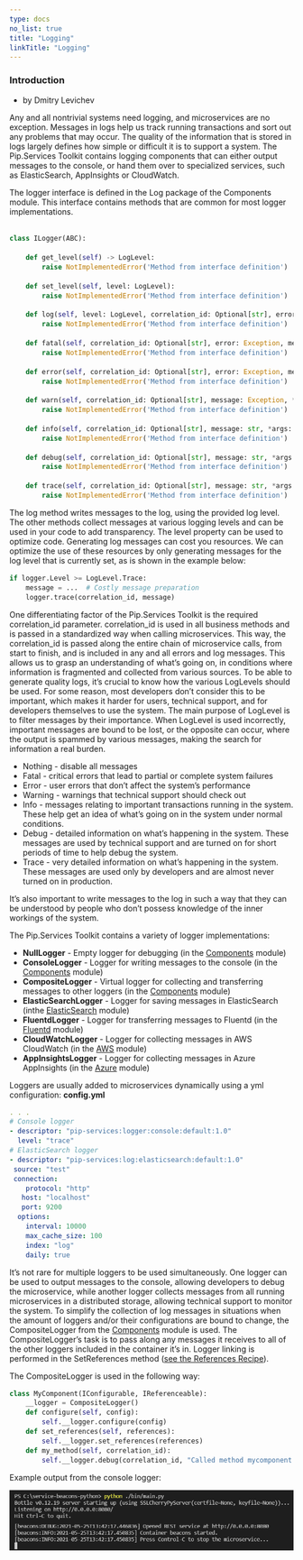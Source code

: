 ```yaml
---
type: docs
no_list: true
title: "Logging"
linkTitle: "Logging"
---
```


### Introduction

- by Dmitry Levichev

Any and all nontrivial systems need logging, and microservices are no exception. Messages in logs  help us track running transactions and sort out any problems that may occur. The quality of the information that is stored in logs largely defines how simple or difficult it is to support a system.
The Pip.Services Toolkit contains logging components that can either output messages to the console, or hand them over to specialized services, such as ElasticSearch, AppInsights or CloudWatch.

The logger interface is defined in the Log package of the Components module. This interface contains methods that are common for most logger implementations.

```python

class ILogger(ABC):

    def get_level(self) -> LogLevel:
        raise NotImplementedError('Method from interface definition')

    def set_level(self, level: LogLevel):
        raise NotImplementedError('Method from interface definition')

    def log(self, level: LogLevel, correlation_id: Optional[str], error: Optional[Exception], message: Optional[str], *args:    Any, **kwargs: Any):
        raise NotImplementedError('Method from interface definition')

    def fatal(self, correlation_id: Optional[str], error: Exception, message: str, *args: Any, **kwargs: Any):
        raise NotImplementedError('Method from interface definition')

    def error(self, correlation_id: Optional[str], error: Exception, message: str, *args: Any, **kwargs: Any):
        raise NotImplementedError('Method from interface definition')

    def warn(self, correlation_id: Optional[str], message: Exception, *args: Any, **kwargs: Any):
        raise NotImplementedError('Method from interface definition')

    def info(self, correlation_id: Optional[str], message: str, *args: Any, **kwargs: Any):
        raise NotImplementedError('Method from interface definition')

    def debug(self, correlation_id: Optional[str], message: str, *args: Any, **kwargs: Any):
        raise NotImplementedError('Method from interface definition')

    def trace(self, correlation_id: Optional[str], message: str, *args: Any, **kwargs: Any):
        raise NotImplementedError('Method from interface definition')
```

The log method writes messages to the log, using the provided log level. The other methods collect messages at various logging levels and can be used in your code to add transparency. 
The level property can be used to optimize code. Generating log messages can cost you resources. We can optimize the use of these resources by only generating messages for the log level that is currently set, as is shown in the example below:

```python
if logger.Level >= LogLevel.Trace:
    message = ...  # Costly message preparation
    logger.trace(correlation_id, message)
```

One differentiating factor of the Pip.Services Toolkit is the required correlation_id parameter. correlation_id is used in all business methods and is passed in a standardized way when calling microservices. This way, the correlation_id is passed along the entire chain of microservice calls, from start to finish, and is included in any and all errors and log messages. This allows us to grasp an understanding of what’s going on, in conditions where information is fragmented and collected from various sources.
To be able to generate quality logs, it’s crucial to know how the various LogLevels should be used. For some reason, most developers don’t consider this to be important, which makes it harder for users, technical support, and for developers themselves to use the system. The main purpose of LogLevel is to filter messages by their importance. When LogLevel is used incorrectly, important messages are bound to be lost, or the opposite can occur, where the output is spammed by various messages, making the search for information a real burden.

- Nothing - disable all messages
- Fatal - critical errors that lead to partial or complete system failures 
- Error - user errors that don’t affect the system’s performance
- Warning - warnings that technical support should check out 
- Info - messages relating to important transactions running in the system. These help get an idea of what’s going on in the system under normal conditions.
- Debug - detailed information on what’s happening in the system. These messages are used by technical support and are turned on for short periods of time to help debug the system.
- Trace - very detailed information on what’s happening in the system. These messages are used only by developers and are almost never turned on in production. 

It’s also important to write messages to the log in such a way that they can be understood by people who don’t possess knowledge of the inner workings of the system.

The Pip.Services Toolkit contains a variety of logger implementations: 

- **NullLogger** - Empty logger for debugging (in the [Components](../../components/log/null_logger) module)
- **ConsoleLogger** - Logger for writing messages to the console (in the [Components](../../components/log/console_logger) module)
- **CompositeLogger** - Virtual logger for collecting and transferring messages to other loggers (in the [Components](../../components/log/composite_logger) module)
- **ElasticSearchLogger** - Logger for saving messages in ElasticSearch (inthe [ElasticSearch](../../../elasticsearch/elastic_search_logger) module)
- **FluentdLogger** - Logger for transferring messages to Fluentd (in the [Fluentd](../../../fluentd/log/fluentd_logger) module)
- **CloudWatchLogger** - Logger for collecting messages in AWS CloudWatch (in the [AWS](../../../aws/log/cloudwatch_logger) module)
- **AppInsightsLogger** - Logger for collecting messages in Azure AppInsights (in the [Azure](../../../azure/log/app_insights_logger) module)

Loggers are usually added to microservices dynamically using a yml configuration:
**‍config.yml**

```yml
. . . 
# Console logger
- descriptor: "pip-services:logger:console:default:1.0"
  level: "trace"
# ElasticSearch logger
- descriptor: "pip-services:log:elasticsearch:default:1.0"
 source: "test"
 connection:
    protocol: "http"
   host: "localhost"
   port: 9200
  options:
    interval: 10000
    max_cache_size: 100
    index: "log"
    daily: true      
```

It’s not rare for multiple loggers to be used simultaneously. One logger can be used to output messages to the console, allowing developers to debug the microservice, while another logger collects messages from all running microservices in a distributed storage, allowing technical support to monitor the system.
To simplify the collection of log messages in situations when the amount of loggers and/or their configurations are bound to change, the CompositeLogger from the [Components](../../components/log/console_logger) module is used. The CompositeLogger’s task is to pass along any messages it receives to all of the other loggers included in the container it’s in. Logger linking is performed in the SetReferences method ([see the References Recipe](../component_references)).


The CompositeLogger is used in the following way:

```python
class MyComponent(IConfigurable, IReferenceable):
    __logger = CompositeLogger()
    def configure(self, config):
        self.__logger.configure(config)
    def set_references(self, references):
        self.__logger.set_references(references)
    def my_method(self, correlation_id):
        self.__logger.debug(correlation_id, "Called method mycomponent.mymethod")
```

Example output from the console logger:

![ConsoleScreen1](/images/tutorials/data_microservice/python_console_screen1.png)

